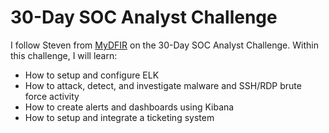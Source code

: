 # 30-Day SOC Analyst Challenge
I follow Steven from [MyDFIR](https://www.youtube.com/@MyDFIR) on the 30-Day SOC Analyst Challenge. Within this challenge, I will learn:

- How to setup and configure ELK
- How to attack, detect, and investigate malware and SSH/RDP brute force activity
- How to create alerts and dashboards using Kibana
- How to setup and integrate a ticketing system
